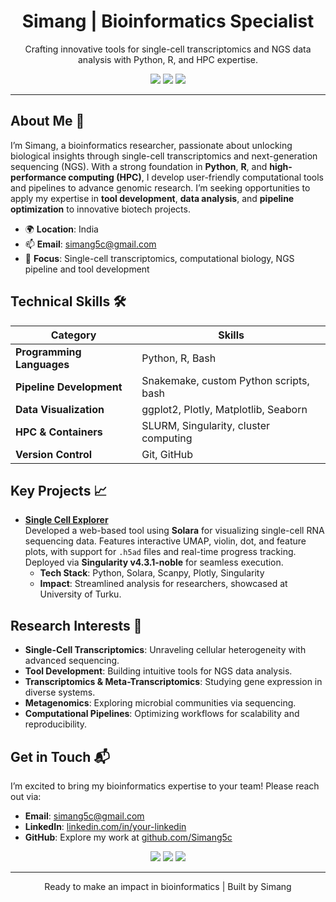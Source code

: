 
<h1 align="center">Simang | Bioinformatics Specialist</h1>
<p align="center">Crafting innovative tools for single-cell transcriptomics and NGS data analysis with Python, R, and HPC expertise.</p>
<p align="center">
  <a href="mailto:simang5c@gmail.com"><img src="https://img.shields.io/badge/Email-simang5c@gmail.com-blue?style=flat-square&logo=gmail"></a>
  <a href="https://github.com/Simang5c"><img src="https://img.shields.io/badge/GitHub-Simang5c-black?style=flat-square&logo=github"></a>
  <a href="https://linkedin.com/in/your-linkedin"><img src="https://img.shields.io/badge/LinkedIn-Simang-blue?style=flat-square&logo=linkedin"></a>
</p>

---

## About Me 👋
I’m Simang, a bioinformatics researcher, passionate about unlocking biological insights through single-cell transcriptomics and next-generation sequencing (NGS). With a strong foundation in **Python**, **R**, and **high-performance computing (HPC)**, I develop user-friendly computational tools and pipelines to advance genomic research. I’m seeking opportunities to apply my expertise in **tool development**, **data analysis**, and **pipeline optimization** to innovative biotech projects.

- 🌍 **Location**: India
- 📫 **Email**: [simang5c@gmail.com](mailto:simang5c@gmail.com)
- 🔬 **Focus**: Single-cell transcriptomics, computational biology, NGS pipeline and tool development

## Technical Skills 🛠️
| **Category**             | **Skills**                                                                 |
|--------------------------|---------------------------------------------------------------------------|
| **Programming Languages** | Python, R, Bash                                                           |
| **Pipeline Development**  | Snakemake,  custom Python scripts, bash                                |
| **Data Visualization**    | ggplot2, Plotly, Matplotlib, Seaborn                                               |
| **HPC & Containers**      | SLURM, Singularity, cluster computing                      |
| **Version Control**       | Git, GitHub                                                               |

## Key Projects 📈
- **[Single Cell Explorer](https://github.com/Simang5c/Single_cell_explorer)**  
  Developed a web-based tool using **Solara** for visualizing single-cell RNA sequencing data. Features interactive UMAP, violin, dot, and feature plots, with support for `.h5ad` files and real-time progress tracking. Deployed via **Singularity v4.3.1-noble** for seamless execution.  
  - **Tech Stack**: Python, Solara, Scanpy, Plotly, Singularity
  - **Impact**: Streamlined analysis for researchers, showcased at University of Turku.

## Research Interests 🔬
- **Single-Cell Transcriptomics**: Unraveling cellular heterogeneity with advanced sequencing.
- **Tool Development**: Building intuitive tools for NGS data analysis.
- **Transcriptomics & Meta-Transcriptomics**: Studying gene expression in diverse systems.
- **Metagenomics**: Exploring microbial communities via sequencing.
- **Computational Pipelines**: Optimizing workflows for scalability and reproducibility.

## Get in Touch 📬
I’m excited to bring my bioinformatics expertise to your team! Please reach out via:
- **Email**: [simang5c@gmail.com](mailto:simang5c@gmail.com)
- **LinkedIn**: [linkedin.com/in/your-linkedin](https://linkedin.com/in/your-linkedin)
- **GitHub**: Explore my work at [github.com/Simang5c](https://github.com/Simang5c)

<p align="center">
  <img src="https://img.shields.io/badge/Python-3.12-blue?style=flat-square&logo=python">
  <img src="https://img.shields.io/badge/R-4.3-blue?style=flat-square&logo=r">
  <img src="https://img.shields.io/badge/Singularity-4.3.1--noble-orange?style=flat-square">
</p>

---

<p align="center">Ready to make an impact in bioinformatics | Built by Simang</p>
